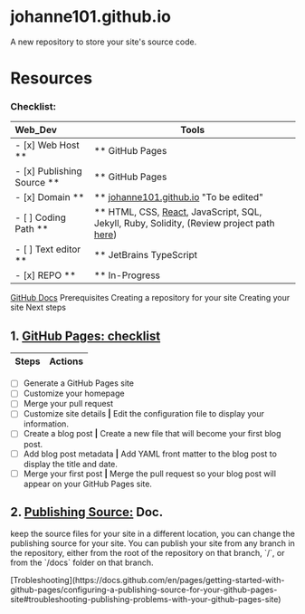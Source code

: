 # johanne101.github.io
A new repository to store your site's source code.


Resources 
=========
### Checklist:
Web_Dev | Tools
:-------| -----
- [x] Web Host **|** GitHub Pages
- [x] Publishing Source **|** GitHub Pages
- [x] Domain **|** [johanne101.github.io](https://johanne101.github.io/) "To be edited"
- [ ] Coding Path **|** HTML, CSS, [React](https://github.com/gitname/react-gh-pages), JavaScript, SQL, Jekyll, Ruby, Solidity, (Review project path [here]())
- [ ] Text editor **|** JetBrains TypeScript
- [x] REPO **|** In-Progress

[GitHub Docs](https://docs.github.com/en/pages/setting-up-a-github-pages-site-with-jekyll/creating-a-github-pages-site-with-jekyll)
Prerequisites
Creating a repository for your site
Creating your site
Next steps

## 1. [GitHub Pages: checklist]()

**Steps** | **Actions**
:---------|------------
  
- [ ] Generate a GitHub Pages site
- [ ] Customize your homepage
- [ ] Merge your pull request
- [ ] Customize site details **|** Edit the configuration file to display your information.
- [ ] Create a blog post **|** Create a new file that will become your first blog post.
- [ ] Add blog post metadata **|** Add YAML front matter to the blog post to display the title and date.
- [ ] Merge your first post **|**   Merge the pull request so your blog post will appear on your GitHub Pages site.

## 2. [Publishing Source:](https://docs.github.com/en/pages/getting-started-with-github-pages/about-github-pages#publishing-sources-for-github-pages-sites) Doc.

<p>
  keep the source files for your site in a different location, you can change the publishing source for your site. You can publish your site from any branch in the repository, either from the root of the repository on that branch, `/`, or from the `/docs` folder on that branch.
  </p>
[Trobleshooting](https://docs.github.com/en/pages/getting-started-with-github-pages/configuring-a-publishing-source-for-your-github-pages-site#troubleshooting-publishing-problems-with-your-github-pages-site)
